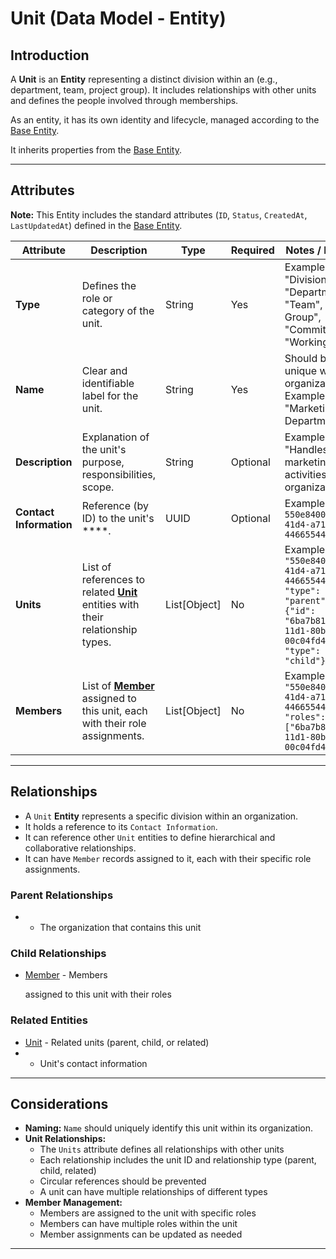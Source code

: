 # **Unit** (Data Model - Entity)

## **Introduction**

A **Unit** is an **Entity** representing a distinct division within an (e.g., department, team, project group). It
includes relationships with other units and defines the people involved through memberships.

As an entity, it has its own identity and lifecycle, managed according to the [Base Entity](../../foundation/base_entity.md).

It inherits properties from the [Base Entity](../../foundation/base_entity.md).

---

## **Attributes**

**Note:** This Entity includes the standard attributes (`ID`, `Status`, `CreatedAt`, `LastUpdatedAt`) defined in the [Base Entity](../../foundation/base_entity.md).

| Attribute               | Description                                                                                                                                                                  | Type         | Required | Notes / Example                                                                                                                                |
| ----------------------- | ---------------------------------------------------------------------------------------------------------------------------------------------------------------------------- | ------------ | -------- | ---------------------------------------------------------------------------------------------------------------------------------------------- |
| **Type**                | Defines the role or category of the unit.                                                                                                                                    | String       | Yes      | Example: "Division", "Department", "Team", "Project Group", "Committee", "Working Group"                                                       |
| **Name**                | Clear and identifiable label for the unit.                                                                                                                                   | String       | Yes      | Should be unique within the organization. Example: "Marketing Department"                                                                      |
| **Description**         | Explanation of the unit's purpose, responsibilities, scope.                                                                                                                  | String       | Optional | Example: "Handles all marketing activities for the organization."                                                                              |
| **Contact Information** | Reference (by ID) to the unit's \*\*\*\*.                                                                                                                                    | UUID         | Optional | Example: `550e8400-e29b-41d4-a716-446655440000`                                                                                                |
| **Units**               | List of references to related **[Unit](unit.md)** entities with their relationship types.                  | List[Object] | No       | Example: `[{"id": "550e8400-e29b-41d4-a716-446655440000", "type": "parent"}, {"id": "6ba7b810-9dad-11d1-80b4-00c04fd430c8", "type": "child"}]` |
| **Members**             | List of **[Member](member.md)** assigned to this unit, each with their role assignments. | List[Object] | No       | Example: `[{"id": "550e8400-e29b-41d4-a716-446655440000", "roles": ["6ba7b810-9dad-11d1-80b4-00c04fd430c8"]}]`                                 |

---

## **Relationships**

- A `Unit` **Entity** represents a specific division within an organization.
- It holds a reference to its `Contact Information`.
- It can reference other `Unit` entities to define hierarchical and collaborative relationships.
- It can have `Member` records assigned to it, each with their specific role assignments.

### Parent Relationships

- - The organization that contains this unit

### Child Relationships

- [Member](member.md) - Members

  assigned to this unit with their roles

### Related Entities

- [Unit](unit.md) - Related units (parent, child, or related)
- - Unit's contact information

---

## **Considerations**

- **Naming:** `Name` should uniquely identify this unit within its organization.
- **Unit Relationships:**
  - The `Units` attribute defines all relationships with other units
  - Each relationship includes the unit ID and relationship type (parent, child, related)
  - Circular references should be prevented
  - A unit can have multiple relationships of different types
- **Member Management:**
  - Members are assigned to the unit with specific roles
  - Members can have multiple roles within the unit
  - Member assignments can be updated as needed

---
